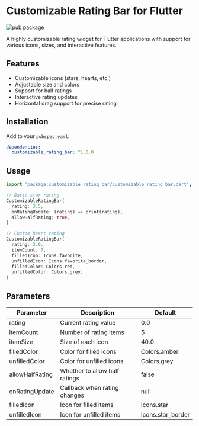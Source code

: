 # Customizable Rating Bar for Flutter

[![pub package](https://img.shields.io/pub/v/customizable_rating_bar.svg)](https://pub.dev/packages/customizable_rating_bar)

A highly customizable rating widget for Flutter applications with support for various icons, sizes, and interactive features.

## Features

- Customizable icons (stars, hearts, etc.)
- Adjustable size and colors
- Support for half ratings
- Interactive rating updates
- Horizontal drag support for precise rating

## Installation

Add to your `pubspec.yaml`:

```yaml
dependencies:
  customizable_rating_bar: ^1.0.0
```

## Usage

```dart
import 'package:customizable_rating_bar/customizable_rating_bar.dart';

// Basic star rating
CustomizableRatingBar(
  rating: 3.5,
  onRatingUpdate: (rating) => print(rating),
  allowHalfRating: true,
)

// Custom heart rating
CustomizableRatingBar(
  rating: 2.0,
  itemCount: 7,
  filledIcon: Icons.favorite,
  unfilledIcon: Icons.favorite_border,
  filledColor: Colors.red,
  unfilledColor: Colors.grey,
)
```

## Parameters

| Parameter         | Description                          | Default       |
|-------------------|--------------------------------------|---------------|
| rating           | Current rating value                | 0.0           |
| itemCount        | Number of rating items              | 5             |
| itemSize         | Size of each icon                   | 40.0          |
| filledColor      | Color for filled icons              | Colors.amber  |
| unfilledColor    | Color for unfilled icons            | Colors.grey   |
| allowHalfRating  | Whether to allow half ratings       | false         |
| onRatingUpdate   | Callback when rating changes        | null          |
| filledIcon       | Icon for filled items               | Icons.star    |
| unfilledIcon     | Icon for unfilled items             | Icons.star_border |#   c u s t o m i z a b l e _ r a t i n g _ b a r 
 
 